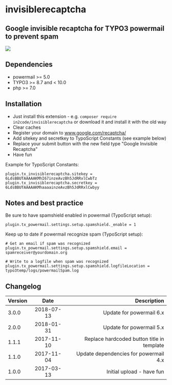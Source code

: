 # invisiblerecaptcha


## Google invisible recaptcha for TYPO3 powermail to prevent spam

<img src="https://box.everhelper.me/attachment/810331/84725fb7-0b3e-4c40-b52e-29d7620777bb/262407-UNiMu2vk6hQoaBSp/screen.png" />


## Dependencies

* powermail >= 5.0
* TYPO3 >= 8.7 and < 10.0
* php >= 7.0


## Installation

- Just install this extension - e.g. `composer require in2code/invisiblerecaptcha` or download it and install it with the old way
- Clear caches
- Register your domain to www.google.com/recaptcha/
- Add sitekey and secretkey to TypoScript Constants (see example below)
- Replace your submit button with the new field type "Google Invisible Recaptcha"
- Have fun

Example for TypoScript Constants:

```
plugin.tx_invisiblerecaptcha.sitekey = 6LdsBBUTAAAAAKMhI67inzeAvzBh5JdRRxlCwbTz
plugin.tx_invisiblerecaptcha.secretkey = 6LdsBBUTAAAAAKMhaaaainzeAvzBh5JdRRxlCwbyy
```

## Notes and best practice

Be sure to have spamshield enabled in powermail (TypoScript setup):


```
plugin.tx_powermail.settings.setup.spamshield._enable = 1
```

Keep up to date if powermail recognize spam (TypoScript setup):

```
# Get an email if spam was recognized
plugin.tx_powermail.settings.setup.spamshield.email = spamreceiver@yourdomain.org

# Write to a logfile when spam was recognized
plugin.tx_powermail.settings.setup.spamshield.logfileLocation = typo3temp/logs/powermailSpam.log
```


## Changelog

| Version    | Date       | Description                                                                                                  |
| ---------- |:----------:| ------------------------------------------------------------------------------------------------------------:|
| 3.0.0      | 2018-07-13 | Update for powermail 6.x                                                                                     |
| 2.0.0      | 2018-01-31 | Update for powermail 5.x                                                                                     |
| 1.1.1      | 2017-11-10 | Replace hardcoded button title in template                                                                   |
| 1.1.0      | 2017-11-04 | Update dependencies for powermail 4.x                                                                        |
| 1.0.0      | 2017-03-13 | Initial upload - have fun                                                                                    |
